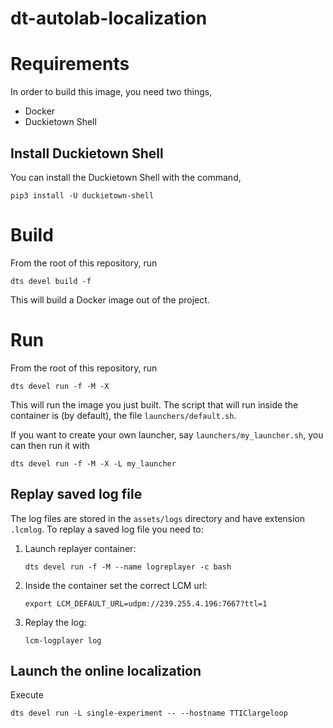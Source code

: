 # dt-autolab-localization

# Requirements

In order to build this image, you need two things,

- Docker
- Duckietown Shell

## Install Duckietown Shell

You can install the Duckietown Shell with the command,

```shell script
pip3 install -U duckietown-shell
```

# Build

From the root of this repository, run

```shell script
dts devel build -f
```

This will build a Docker image out of the project.


# Run

From the root of this repository, run

```shell script
dts devel run -f -M -X
```

This will run the image you just built. The script that will
run inside the container is (by default), the file 
`launchers/default.sh`.

If you want to create your own launcher, 
say `launchers/my_launcher.sh`, you can then run it with

```shell script
dts devel run -f -M -X -L my_launcher
```

## Replay saved log file

The log files are stored in the `assets/logs` directory and have extension `.lcmlog`.
To replay a saved log file you need to:

1. Launch replayer container:

    `dts devel run -f -M --name logreplayer -c bash`

1. Inside the container set the correct LCM url:

    `export LCM_DEFAULT_URL=udpm://239.255.4.196:7667?ttl=1`

1. Replay the log:

    `lcm-logplayer log`

## Launch the online localization

Execute

    dts devel run -L single-experiment -- --hostname TTIClargeloop
